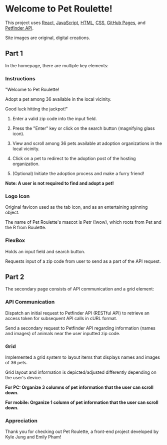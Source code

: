 # Welcome to Pet Roulette!

This project uses [React](https://github.com/facebook/create-react-app), [JavaScript](https://www.javascript.com/), [HTML](https://www.w3schools.com/html/), [CSS](https://www.w3schools.com/css/), [GitHub Pages](https://pages.github.com/), and [Petfinder API](https://www.petfinder.com/developers/).

Site images are original, digital creations.

## Part 1

In the homepage, there are multiple key elements:

### Instructions

"Welcome to Pet Roulette!

Adopt a pet among 36 available in the local vicinity.

Good luck hitting the jackpot!"

1. Enter a valid zip code into the input field.

2. Press the "Enter" key or click on the search button (magnifying glass icon).

3. View and scroll among 36 pets available at adoption organizations in the local vicinity.

4. Click on a pet to redirect to the adoption post of the hosting organization.

5. (Optional) Initiate the adoption process and make a furry friend!

**Note: A user is not required to find and adopt a pet!**

### Logo Icon

Original favicon used as the tab icon, and as an entertaining spinning object.

The name of Pet Roulette's mascot is Petr (!wow), which roots from Pet and the R from Roulette.

### FlexBox

Holds an input field and search button.

Requests input of a zip code from user to send as a part of the API request.

## Part 2

The secondary page consists of API communication and a grid element:

### API Communication

Dispatch an initial request to Petfinder API (RESTful API) to retrieve an access token for subsequent API calls in cURL format.

Send a secondary request to Petfinder API regarding information (names and images) of animals near the user inputted zip code.

### Grid

Implemented a grid system to layout items that displays names and images of 36 pets.

Grid layout and information is depicted/adjusted differently depending on the user's device.

**For PC: Organize 3 columns of pet information that the user can scroll down.**

**For mobile: Organize 1 column of pet information that the user can scroll down.**

### Appreciation

Thank you for checking out Pet Roulette, a front-end project developed by Kyle Jung and Emily Pham!
